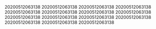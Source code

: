 20200512063138
20200512063138
20200512063138
20200512063138
20200512063138
20200512063138
20200512063138
20200512063138
20200512063138
20200512063138
20200512063138
20200512063138
20200512063138
20200512063138
20200512063138
